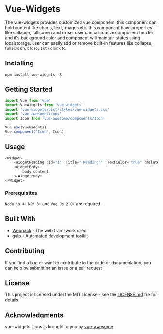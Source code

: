 # Vue-Widgets

The vue-widgets provides customized vue component. this component can hold content like charts, text, images etc. this component have properties like collapse, fullscreen and close. user can customize component header and it's background color and component will maintain states using localstorage. user can easily add or remove built-in features like collapse, fullscreen, close, set color etc.

## Installing
```
npm install vue-widgets -S
```
## Getting Started

```javascript
import Vue from 'vue'
import VueWidgets from 'vue-widgets'
import 'vue-widgets/dist/styles/vue-widgets.css'
import 'vue-awesome/icons'
import Icon from 'vue-awesome/components/Icon'

Vue.use(VueWidgets)
Vue.component('Icon', Icon)
```

## Usage
```javascript
<Widget>
    <WidgetHeading :id="1" :Title="'Heading'" :TextColor="true" :DeleteButton="true" :ColorBox="true" :Expand="true" :Collapse="true"></WidgetHeading>
    <WidgetBody>
        body content
    </WidgetBody>
</Widget>
```
### Prerequisites

`Node.js 4+` `NPM 3+` and `Vue Js 2.0+` are required.

## Built With

* [Webpack](https://webpack.js.org/) - The web framework used
* [gulp](http://gulpjs.com/) - Automated development toolkit

## Contributing

If you find a bug or want to contribute to the code or documentation, you can help by submitting an [issue](https://github.com/FlowzPlatform/vue-widgets/issues) or a [pull request](https://github.com/FlowzPlatform/vue-widgets/pulls)

## License

This project is licensed under the MIT License - see the [LICENSE.md](https://github.com/FlowzPlatform/vue-widgets/blob/master/LICENSE) file for details

## Acknowledgments
vue-widgets icons is brought to you by [vue-awesome](https://github.com/Justineo/vue-awesome)

